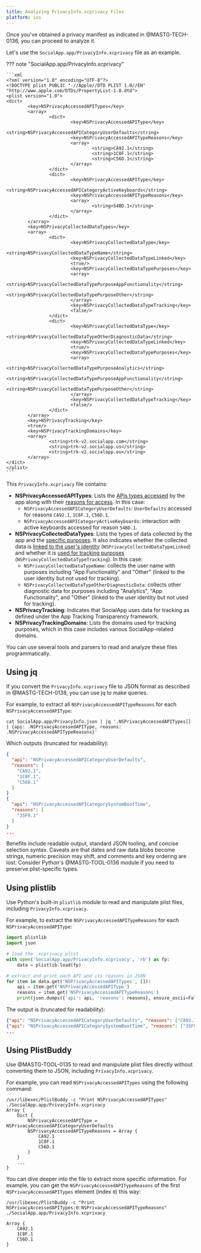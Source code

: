 ```yaml
---
title: Analyzing PrivacyInfo.xcprivacy Files
platform: ios
---
```


Once you've obtained a privacy manifest as indicated in @MASTG-TECH-0136, you can proceed to analyze it.

Let's use the `SocialApp.app/PrivacyInfo.xcprivacy` file as an example.

??? note "SocialApp.app/PrivacyInfo.xcprivacy"

    ```xml
    <?xml version="1.0" encoding="UTF-8"?>
    <!DOCTYPE plist PUBLIC "-//Apple//DTD PLIST 1.0//EN" "http://www.apple.com/DTDs/PropertyList-1.0.dtd">
    <plist version="1.0">
    <dict>
            <key>NSPrivacyAccessedAPITypes</key>
            <array>
                    <dict>
                            <key>NSPrivacyAccessedAPIType</key>
                            <string>NSPrivacyAccessedAPICategoryUserDefaults</string>
                            <key>NSPrivacyAccessedAPITypeReasons</key>
                            <array>
                                    <string>CA92.1</string>
                                    <string>1C8F.1</string>
                                    <string>C56D.1</string>
                            </array>
                    </dict>
                    <dict>
                            <key>NSPrivacyAccessedAPIType</key>
                            <string>NSPrivacyAccessedAPICategoryActiveKeyboards</string>
                            <key>NSPrivacyAccessedAPITypeReasons</key>
                            <array>
                                    <string>54BD.1</string>
                            </array>
                    </dict>
            </array>
            <key>NSPrivacyCollectedDataTypes</key>
            <array>
                    <dict>
                            <key>NSPrivacyCollectedDataType</key>
                            <string>NSPrivacyCollectedDataTypeName</string>
                            <key>NSPrivacyCollectedDataTypeLinked</key>
                            <true/>
                            <key>NSPrivacyCollectedDataTypePurposes</key>
                            <array>
                                    <string>NSPrivacyCollectedDataTypePurposeAppFunctionality</string>
                                    <string>NSPrivacyCollectedDataTypePurposeOther</string>
                            </array>
                            <key>NSPrivacyCollectedDataTypeTracking</key>
                            <false/>
                    </dict>
                    <dict>
                            <key>NSPrivacyCollectedDataType</key>
                            <string>NSPrivacyCollectedDataTypeOtherDiagnosticData</string>
                            <key>NSPrivacyCollectedDataTypeLinked</key>
                            <true/>
                            <key>NSPrivacyCollectedDataTypePurposes</key>
                            <array>
                                    <string>NSPrivacyCollectedDataTypePurposeAnalytics</string>
                                    <string>NSPrivacyCollectedDataTypePurposeAppFunctionality</string>
                                    <string>NSPrivacyCollectedDataTypePurposeOther</string>
                            </array>
                            <key>NSPrivacyCollectedDataTypeTracking</key>
                            <false/>
                    </dict>
            </array>
            <key>NSPrivacyTracking</key>
            <true/>
            <key>NSPrivacyTrackingDomains</key>
            <array>
                    <string>trk-v2.socialapp.com</string>
                    <string>trk-v2.socialapp.us</string>
                    <string>trk-v2.socialapp.eu</string>
            </array>
    </dict>
    </plist>
    ```

This `PrivacyInfo.xcprivacy` file contains:

- **NSPrivacyAccessedAPITypes**: Lists the [APIs types accessed](https://developer.apple.com/documentation/bundleresources/app-privacy-configuration/nsprivacyaccessedapitypes/nsprivacyaccessedapitype) by the app along with their [reasons for access](https://developer.apple.com/documentation/bundleresources/app-privacy-configuration/nsprivacyaccessedapitypes/nsprivacyaccessedapitypereasons). In this case:
    - `NSPrivacyAccessedAPICategoryUserDefaults`: `UserDefaults` accessed for reasons `CA92.1`, `1C8F.1`, `C56D.1`.
    - `NSPrivacyAccessedAPICategoryActiveKeyboards`: interaction with active keyboards accessed for reason `54BD.1`.
- **NSPrivacyCollectedDataTypes**: Lists the types of data collected by the app and the [specific purposes](https://developer.apple.com/documentation/bundleresources/app-privacy-configuration/nsprivacycollecteddatatypes/nsprivacycollecteddatatypepurposes). It also indicates whether the collected data is [linked to the user's identity](https://developer.apple.com/documentation/bundleresources/app-privacy-configuration/nsprivacycollecteddatatypes/nsprivacycollecteddatatypelinked) (`NSPrivacyCollectedDataTypeLinked`) and whether it is [used for tracking purposes](https://developer.apple.com/documentation/bundleresources/app-privacy-configuration/nsprivacycollecteddatatypes/nsprivacycollecteddatatypetracking) (`NSPrivacyCollectedDataTypeTracking`). In this case:
    - `NSPrivacyCollectedDataTypeName`: collects the user name with purposes including "App Functionality" and "Other" (linked to the user identity but not used for tracking).
    - `NSPrivacyCollectedDataTypeOtherDiagnosticData`: collects other diagnostic data for purposes including "Analytics", "App Functionality", and "Other" (linked to the user identity but not used for tracking).
- **NSPrivacyTracking**: Indicates that SocialApp uses data for tracking as defined under the App Tracking Transparency framework.
- **NSPrivacyTrackingDomains**: Lists the domains used for tracking purposes, which in this case includes various SocialApp-related domains.

You can use several tools and parsers to read and analyze these files programmatically.

## Using jq

If you convert the `PrivacyInfo.xcprivacy` file to JSON format as described in @MASTG-TECH-0138, you can use jq to make queries.

For example, to extract all `NSPrivacyAccessedAPITypeReasons` for each `NSPrivacyAccessedAPIType`:

```console
cat SocialApp.app/PrivacyInfo.json | jq '.NSPrivacyAccessedAPITypes[] | {api: .NSPrivacyAccessedAPIType, reasons: .NSPrivacyAccessedAPITypeReasons}'
```

Which outputs (truncated for readability):

```json
{
  "api": "NSPrivacyAccessedAPICategoryUserDefaults",
  "reasons": [
    "CA92.1",
    "1C8F.1",
    "C56D.1"
  ]
}
{
  "api": "NSPrivacyAccessedAPICategorySystemBootTime",
  "reasons": [
    "35F9.1"
  ]
}
...
```

Benefits include readable output, standard JSON tooling, and concise selection syntax. Caveats are that dates and raw data blobs become strings, numeric precision may shift, and comments and key ordering are lost. Consider Python's @MASTG-TOOL-0136 module if you need to preserve plist-specific types.

## Using plistlib

Use Python's built-in `plistlib` module to read and manipulate plist files, including `PrivacyInfo.xcprivacy`.

For example, to extract the `NSPrivacyAccessedAPITypeReasons` for each `NSPrivacyAccessedAPIType`:

```python
import plistlib
import json

# load the .xcprivacy plist
with open('SocialApp.app/PrivacyInfo.xcprivacy', 'rb') as fp:
    data = plistlib.load(fp)

# extract and print each API and its reasons in JSON
for item in data.get('NSPrivacyAccessedAPITypes', []):
    api = item.get('NSPrivacyAccessedAPIType')
    reasons = item.get('NSPrivacyAccessedAPITypeReasons')
    print(json.dumps({'api': api, 'reasons': reasons}, ensure_ascii=False))
```

The output is (truncated for readability):

```json
{"api": "NSPrivacyAccessedAPICategoryUserDefaults", "reasons": ["CA92.1", "1C8F.1", "C56D.1"]}
{"api": "NSPrivacyAccessedAPICategorySystemBootTime", "reasons": ["35F9.1"]}
...
```

## Using PlistBuddy

Use @MASTG-TOOL-0135 to read and manipulate plist files directly without converting them to JSON, including `PrivacyInfo.xcprivacy`.

For example, you can read `NSPrivacyAccessedAPITypes` using the following command:

```console
/usr/libexec/PlistBuddy -c "Print NSPrivacyAccessedAPITypes" ./SocialApp.app/PrivacyInfo.xcprivacy
Array {
    Dict {
        NSPrivacyAccessedAPIType = NSPrivacyAccessedAPICategoryUserDefaults
        NSPrivacyAccessedAPITypeReasons = Array {
            CA92.1
            1C8F.1
            C56D.1
        }
    }
    ...
}
```

You can dive deeper into the file to extract more specific information. For example, you can get the `NSPrivacyAccessedAPITypeReasons` of the first `NSPrivacyAccessedAPITypes` element (index `0`) this way:

```console
/usr/libexec/PlistBuddy -c "Print NSPrivacyAccessedAPITypes:0:NSPrivacyAccessedAPITypeReasons" ./SocialApp.app/PrivacyInfo.xcprivacy

Array {
    CA92.1
    1C8F.1
    C56D.1
}
```
